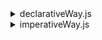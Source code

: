 <details>
  <summary>declarativeWay.js</summary>
  <p>This is Source Code Of object.js </p> 
  
```javascript
const numbers = [1, 2, 3, 4, 5];

// sum of array elements
sum = 0;
numbers.forEach((element) => {
  sum += element;
});
console.log(sum);


const cb = () => {
    console.log('Hello')
}
numbers.forEach(cb)
// Hello
// Hello
// Hello
// Hello
// Hello


numbers.forEach(function (value, index, arr) {
    // console.log(arguments)
    console.log(value, index, arr)
})
// [Arguments] { '0': 1, '1': 0, '2': [ 1, 2, 3, 4, 5 ] }
// [Arguments] { '0': 2, '1': 1, '2': [ 1, 2, 3, 4, 5 ] }
// [Arguments] { '0': 3, '1': 2, '2': [ 1, 2, 3, 4, 5 ] }
// [Arguments] { '0': 4, '1': 3, '2': [ 1, 2, 3, 4, 5 ] }
// [Arguments] { '0': 5, '1': 4, '2': [ 1, 2, 3, 4, 5 ] }


numbers.forEach(function (value, _, __) {
    if(value % 2 === 0){
        console.log(value)
    }
})

sum = 0;
numbers.forEach(function (v) {
    sum += v
})

console.log(sum)


```

</details>


<details>
  <summary>imperativeWay.js</summary>
  <p>This is Source Code Of object.js </p> 
  
```javascript

const numbers = [1, 2, 3, 4, 5];

let sum = 0;
for (let i = 0; i < numbers.length; i++) {
  sum += numbers[i];
}

```

</details>